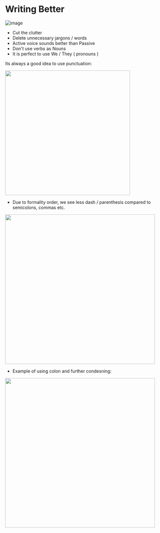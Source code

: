 # Writing Better

![image](https://github.com/shekharbiswas/Writing-simple/assets/32758439/f46f4112-ae52-44da-bdec-04b678c78fcf)

- Cut the clutter 
- Delete unnecessary jargons / words
- Active voice sounds better than Passive
- Don't use verbs as Nouns
- It is perfect to use We / They ( pronouns )

Its always a good idea to use punctuation:

<img src="https://github.com/shekharbiswas/Writing-simple/assets/32758439/0bdbb545-2cd0-447a-831a-c85c84a6c8f2" width="400">

- Due to formality order, we see less dash / parenthesis compared to semicolons, commas etc.

<img src="https://github.com/shekharbiswas/Writing-simple/assets/32758439/06fbd2d0-3f31-434d-bc35-4243d9732b0b" width="480">

- Example of using colon and further condesning:

<img src="https://github.com/shekharbiswas/Writing-simple/assets/32758439/8d5e78a7-aa21-4e8e-a629-f01f430d8b98" width="480">



